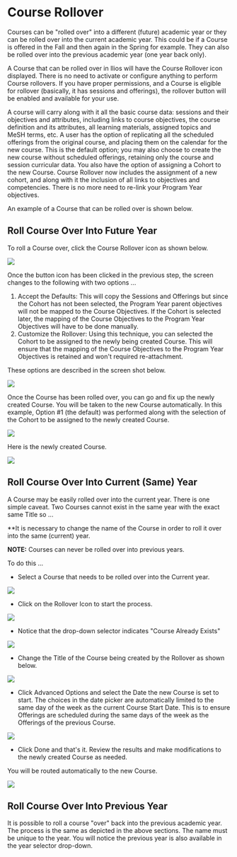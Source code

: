 # Course Rollover

Courses can be "rolled over" into a different \(future\) academic year or they can be rolled over into the current academic year. This could be if a Course is offered in the Fall and then again in the Spring for example. They can also be rolled over into the previous academic year \(one year back only\).

A Course that can be rolled over in Ilios will have the Course Rollover icon displayed. There is no need to activate or configure anything to perform Course rollovers. If you have proper permissions, and a Course is eligible for rollover \(basically, it has sessions and offerings\), the rollover button will be enabled and available for your use.

A course will carry along with it all the basic course data: sessions and their objectives and attributes, including links to course objectives, the course definition and its attributes, all learning materials, assigned topics and MeSH terms, etc. A user has the option of replicating all the scheduled offerings from the original course, and placing them on the calendar for the new course. This is the default option; you may also choose to create the new course without scheduled offerings, retaining only the course and session curricular data. You also have the option of assigning a Cohort to the new Course. Course Rollover now includes the assignment of a new cohort, and along with it the inclusion of all links to objectives and competencies. There is no more need to re-link your Program Year objectives.

An example of a Course that can be rolled over is shown below.

## Roll Course Over Into Future Year

To roll a Course over, click the Course Rollover icon as shown below.

![](../../.gitbook/assets/rollover_icon.png)

Once the button icon has been clicked in the previous step, the screen changes to the following with two options ...

1. Accept the Defaults: This will copy the Sessions and Offerings but since the Cohort has not been selected, the Program Year parent objectives will not be mapped to the Course Objectives. If the Cohort is selected later, the mapping of the Course Objectives to the Program Year Objectives will have to be done manually.
2. Customize the Rollover: Using this technique, you can selected the Cohort to be assigned to the newly being created Course. This will ensure that the mapping of the Course Objectives to the Program Year Objectives is retained and won't required re-attachment.

These options are described in the screen shot below.

![](../../.gitbook/assets/rollover_course.png)

Once the Course has been rolled over, you can go and fix up the newly created Course. You will be taken to the new Course automatically. In this example, Option \#1 \(the default\) was performed along with the selection of the Cohort to be assigned to the newly created Course.

![](../../.gitbook/assets/rollover_course_2.png)

Here is the newly created Course.

![](../../.gitbook/assets/rollover-course_3.png)

## Roll Course Over Into Current \(Same\) Year

A Course may be easily rolled over into the current year. There is one simple caveat. Two Courses cannot exist in the same year with the exact same Title so ...

\*\*It is necessary to change the name of the Course in order to roll it over into the same \(current\) year.

**NOTE:** Courses can never be rolled over into previous years.

To do this ...

* Select a Course that needs to be rolled over into the Current year.

![](../../.gitbook/assets/same_year_rollover_1.jpg)

* Click on the Rollover Icon to start the process.

![](../../.gitbook/assets/same_year_rollover_2.jpg)

* Notice that the drop-down selector indicates "Course Already Exists"

![](../../.gitbook/assets/same_year_rollover_3.jpg)

* Change the Title of the Course being created by the Rollover as shown below.

![](../../.gitbook/assets/same_year_rollover_4.jpg)

* Click Advanced Options and select the Date the new Course is set to start.  The choices in the date picker are automatically limited to the same day of the week as the current Course Start Date.  This is to ensure Offerings are scheduled during the same days of the week as the Offerings of the previous Course.

![](../../.gitbook/assets/same_year_rollover_5.jpg)

* Click Done and that's it.  Review the results and make modifications to the newly created Course as needed.

You will be routed automatically to the new Course.

![](../../.gitbook/assets/same_year_rollover_6.jpg)

## Roll Course Over Into Previous Year

It is possible to roll a course "over" back into the previous academic year. The process is the same as depicted in the above sections. The name must be unique to the year. You will notice the previous year is also available in the year selector drop-down.

